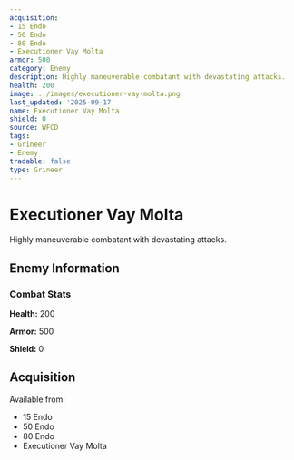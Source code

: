 ```yaml
---
acquisition:
- 15 Endo
- 50 Endo
- 80 Endo
- Executioner Vay Molta
armor: 500
category: Enemy
description: Highly maneuverable combatant with devastating attacks.
health: 200
image: ../images/executioner-vay-molta.png
last_updated: '2025-09-17'
name: Executioner Vay Molta
shield: 0
source: WFCD
tags:
- Grineer
- Enemy
tradable: false
type: Grineer
---
```


# Executioner Vay Molta

Highly maneuverable combatant with devastating attacks.

## Enemy Information

### Combat Stats

**Health:** 200

**Armor:** 500

**Shield:** 0

## Acquisition

Available from:
- 15 Endo
- 50 Endo
- 80 Endo
- Executioner Vay Molta

